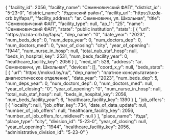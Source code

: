 {
    "facility_id": 2056,
    "facility_name": "Семеновичский ФАП",
    "district_id": "5-23-0",
    "district_name": "Узденский район",
    "facility_url": "https:\/\/uzda-crb.by\/faps\/",
    "facility_address": "аг. Семеновичи, ул. Школьная",
    "title": "Семеновичский ФАП",
    "facility_type": null,
    "ap_1": "25",
    "name": "Семеновичский ФАП",
    "state": "public institution",
    "stats": [
        {
            "url": "https:\/\/uzda-crb.by\/faps\/",
            "dep_name": "0",
            "date_year": "2023",
            "num_beds_dep": 0,
            "num_deps_year": 0,
            "num_doctors_dep": 0,
            "num_doctors_med": 0,
            "year_of_closing": "city",
            "year_of_opening": "1944",
            "num_nurse_in_hosp": null,
            "total_nub_staf_hosp": null,
            "beds_in_hospital_key": 2531,
            "num_beds_facility_year": 0,
            "healthcare_facility_key": 2056
        }
    ],
    "med_id": 528,
    "address": "аг. Семеновичи, ул. Школьная",
    "devices": [],
    "coord_x_y": null,
    "beds_stats": [
        {
            "url": "https:\/\/mokvd.by\/ru\/",
            "dep_name": "платное консультативно-диагностическое отделение",
            "date_year": "2023",
            "num_beds_dep": 5,
            "num_deps_year": 0,
            "num_doctors_dep": 0,
            "num_doctors_med": null,
            "year_of_closing": "0",
            "year_of_opening": "0",
            "num_nurse_in_hosp": null,
            "total_nub_staf_hosp": null,
            "beds_in_hospital_key": 2056,
            "num_beds_facility_year": 6,
            "healthcare_facility_key": 1390
        }
    ],
    "job_offers": [
        {
            "locality": null,
            "job_offer_key": 734,
            "date_of_data_update": null,
            "number_of_job_offers": null,
            "healthcare_facility_key": 2056,
            "number_of_job_offers_for_midlevel": null
        }
    ],
    "place_name": "Узда",
    "place_type": "city",
    "division_id": "5-23-0",
    "year_of_closing": null,
    "year_of_opening": "1944",
    "healthcare_facility_key": 2056,
    "administrative_division_id": "5-23-0"
}